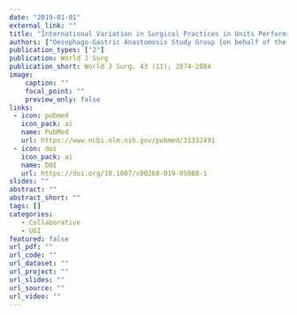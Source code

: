 ```yaml
---
date: "2019-01-01"
external_link: ""
title: "International Variation in Surgical Practices in Units Performing Oesophagectomy for Oesophageal Cancer: A Unit Survey from the Oesophago-Gastric Anastomosis Audit (OGAA)"
authors: ["Oesophago-Gastric Anastomosis Study Group {on behalf of the West Midlands Research Collaborative}"]
publication_types: ["2"]
publication: World J Surg
publication_short: World J Surg. 43 (11); 2874-2884
image:
    caption: ""
    focal_point: ""
    preview_only: false
links:
 - icon: pubmed
   icon_pack: ai
   name: PubMed
   url: https://www.ncbi.nlm.nih.gov/pubmed/31332491
 - icon: doi
   icon_pack: ai
   name: DOI
   url: https://doi.org/10.1007/s00268-019-05080-1
slides: ""
abstract: ""
abstract_short: ""
tags: []
categories: 
   - Collaborative
   - UGI
featured: false
url_pdf: ""
url_code: ""
url_dataset: ""
url_project: ""
url_slides: ""
url_source: ""
url_video: ""
---
```


